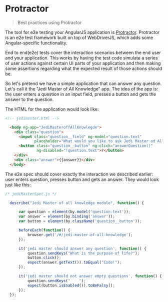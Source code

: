 # Protractor
> Best practices using Protractor


The tool for e2e testing your AngularJS application is [Protractor](https://angular.github.io/protractor/#/). Protractor is an e2e test framework built on top of WebDriverJS, which adds some Angular-specific functionality.

End to end(e2e) tests cover the interaction scenarios between the end user and your application. This works by having the test code simulate a series of user actions against certain UI parts of your application and then making some assertions regarding what the expected result of those actions should be.

So let's pretend we have a simple application that can answer any question. Let's call it the "Jedi Master of All Knowledge" app. The idea of the app is: the user enters a question in an input field, presses a button and gets the answer to the question.

The HTML for the application would look like:

```html
<!-- jedimaster.html -->

  <body ng-app="JediMasteroffAllKnowlegde">
    <div class="question">
      <input class="question__field" ng-model="question.text"
             placeholder="What would you like to ask Jedi Master od All Knowledge?">
      <button class="question__button" ng-click="answerQuestion()"
              ng-disabled="!question.text">?</button>
    </div>
    <div class="answer">{{answer}}</div>
  </body>
  ```
  
The e2e spec  should cover exactly the interaction we described earlier: user enters question, presses button and gets an answer. They would look just like this:

```javascript
/* jediMasterSpec.js */

  describe("Jedi Master of all knowledge module", function() {

      var question = element(by.model('question.text'));
      var answer = element(by.binding('answer'));
      var button = element(by.className('question__button'));

      beforeEach(function() {
          browser.get('/#/jedi-master-of-all-knowledge');
      });

      it('jedi master should answer any question', function() {
          question.sendKeys("What is the purpose of life?");
          button.click();
          expect(answer.getText()).toEqual("Code!");
      });

      it('jedi master should not answer empty questions', function() {
          question.sendKeys("    ");
          expect(button.isEnabled()).toBeFalsy();
      });
  });
```